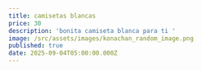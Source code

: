 ```yaml
---
title: camisetas blancas
price: 30
description: 'bonita camiseta blanca para ti '
image: /src/assets/images/konachan_random_image.png
published: true
date: 2025-09-04T05:00:00.000Z
---
```


